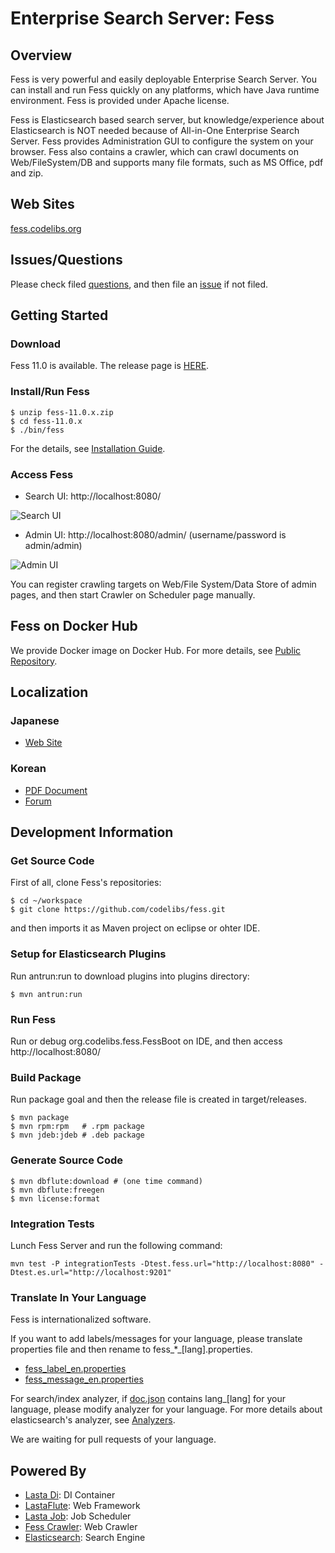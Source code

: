 Enterprise Search Server: Fess 
====

## Overview

Fess is very powerful and easily deployable Enterprise Search Server. You can install and run Fess quickly on any platforms, which have Java runtime environment. Fess is provided under Apache license.

Fess is Elasticsearch based search server, but knowledge/experience about Elasticsearch is NOT needed because of All-in-One Enterprise Search Server. Fess provides Administration GUI to configure the system on your browser. Fess also contains a crawler, which can crawl documents on Web/FileSystem/DB and supports many file formats, such as MS Office, pdf and zip.

## Web Sites

[fess.codelibs.org](http://fess.codelibs.org/)

## Issues/Questions

Please check filed [questions](https://github.com/codelibs/fess/issues?q=label%3Aquestion), and then file an [issue](https://github.com/codelibs/fess/issues "issue") if not filed.

## Getting Started

### Download

Fess 11.0 is available.
The release page is [HERE](https://github.com/codelibs/fess/releases "download").

### Install/Run Fess

    $ unzip fess-11.0.x.zip
    $ cd fess-11.0.x
    $ ./bin/fess

For the details, see [Installation Guide](http://fess.codelibs.org/11.0/install/index.html).

### Access Fess

- Search UI: http://localhost:8080/

![Search UI](http://fess.codelibs.org/_images/fess_search_result1.png)

- Admin UI: http://localhost:8080/admin/ (username/password is admin/admin)

![Admin UI](http://fess.codelibs.org/_images/fess_admin_dashboard.png)

You can register crawling targets on Web/File System/Data Store of admin pages, and then start Crawler on Scheduler page manually.

## Fess on Docker Hub

We provide Docker image on Docker Hub. 
For more details, see [Public Repository](https://hub.docker.com/r/codelibs/fess/).

## Localization

### Japanese

 - [Web Site](http://fess.codelibs.org/ja/)

### Korean

 - [PDF Document](https://github.com/nocode2k/fess/releases/download/fess-ko-10.1.0/FESS-ko_10.1.0_.pdf)
 - [Forum](https://github.com/nocode2k/fess-kr-forum)

## Development Information

### Get Source Code

First of all, clone Fess's repositories:

    $ cd ~/workspace
    $ git clone https://github.com/codelibs/fess.git

and then imports it as Maven project on eclipse or ohter IDE.

### Setup for Elasticsearch Plugins

Run antrun:run to download plugins into plugins directory:

    $ mvn antrun:run

### Run Fess

Run or debug org.codelibs.fess.FessBoot on IDE, and then access http://localhost:8080/

### Build Package

Run package goal and then the release file is created in target/releases.

    $ mvn package
    $ mvn rpm:rpm   # .rpm package
    $ mvn jdeb:jdeb # .deb package

### Generate Source Code

    $ mvn dbflute:download # (one time command)
    $ mvn dbflute:freegen
    $ mvn license:format

### Integration Tests

Lunch Fess Server and run the following command:

    mvn test -P integrationTests -Dtest.fess.url="http://localhost:8080" -Dtest.es.url="http://localhost:9201"

### Translate In Your Language

Fess is internationalized software.

If you want to add labels/messages for your language, please translate properties file and then rename to fess\_\*\_[lang].properties.

* [fess_label_en.properties](https://github.com/codelibs/fess/blob/master/src/main/resources/fess_label_en.properties)
* [fess_message_en.properties](https://github.com/codelibs/fess/blob/master/src/main/resources/fess_message_en.properties)

For search/index analyzer, if [doc.json](https://github.com/codelibs/fess/blob/master/src/main/resources/fess_indices/fess/doc.json) contains lang\_[lang] for your language, please modify analyzer for your language. For more details about elasticsearch's analyzer, see [Analyzers](https://www.elastic.co/guide/en/elasticsearch/reference/current/analysis-analyzers.html).

We are waiting for pull requests of your language.

## Powered By

* [Lasta Di](https://github.com/lastaflute/lasta-di "Lasta Di"): DI Container
* [LastaFlute](https://github.com/lastaflute/lastaflute "LastaFlute"): Web Framework
* [Lasta Job](https://github.com/lastaflute/lasta-job "Lasta Job"): Job Scheduler
* [Fess Crawler](https://github.com/codelibs/fess-crawler "Fess Crawler"): Web Crawler
* [Elasticsearch](https://github.com/elastic/elasticsearch "Elasticsearch"): Search Engine
